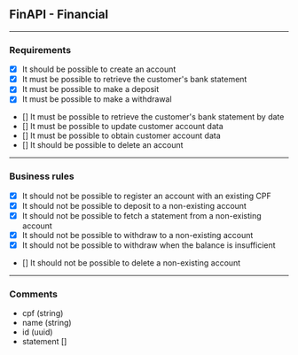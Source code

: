 ## FinAPI - Financial

---

### Requirements

- [x] It should be possible to create an account
- [x] It must be possible to retrieve the customer's bank statement
- [x] It must be possible to make a deposit
- [x] It must be possible to make a withdrawal
- [] It must be possible to retrieve the customer's bank statement by date
- [] It must be possible to update customer account data
- [] It must be possible to obtain customer account data
- [] It should be possible to delete an account

---

### Business rules

- [x] It should not be possible to register an account with an existing CPF
- [x] It should not be possible to deposit to a non-existing account
- [x] It should not be possible to fetch a statement from a non-existing account
- [x] It should not be possible to withdraw to a non-existing account
- [x] It should not be possible to withdraw when the balance is insufficient
- [] It should not be possible to delete a non-existing account


---

### Comments

- cpf (string)
- name (string)
- id (uuid)
- statement []